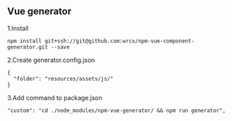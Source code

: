 ## Vue generator
1.Install

`
npm install git+ssh://git@github.com:wrcx/npm-vue-component-generator.git --save
`

2.Create generator.config.json

```
{
  "folder": "resources/assets/js/"
}

```

3.Add command to package.json
```
"custom": "cd ./node_modules/npm-vue-generator/ && npm run generator",
```